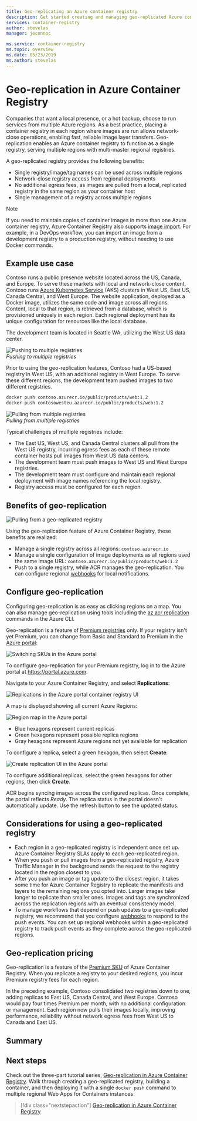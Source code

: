 ```yaml
---
title: Geo-replicating an Azure container registry
description: Get started creating and managing geo-replicated Azure container registries.
services: container-registry
author: stevelas
manager: jeconnoc

ms.service: container-registry
ms.topic: overview
ms.date: 05/23/2019
ms.author: stevelas
---
```

# Geo-replication in Azure Container Registry

Companies that want a local presence, or a hot backup, choose to run services from multiple Azure regions. As a best practice, placing a container registry in each region where images are run allows network-close operations, enabling fast, reliable image layer transfers. Geo-replication enables an Azure container registry to function as a single registry, serving multiple regions with multi-master regional registries. 

A geo-replicated registry provides the following benefits:

* Single registry/image/tag names can be used across multiple regions
* Network-close registry access from regional deployments
* No additional egress fees, as images are pulled from a local, replicated registry in the same region as your container host
* Single management of a registry across multiple regions

> [!NOTE]
> If you need to maintain copies of container images in more than one Azure container registry, Azure Container Registry also supports [image import](container-registry-import-images.md). For example, in a DevOps workflow, you can import an image from a development registry to a production registry, without needing to use Docker commands.
>

## Example use case
Contoso runs a public presence website located across the US, Canada, and Europe. To serve these markets with local and network-close content, Contoso runs [Azure Kubernetes Service](/azure/aks/) (AKS) clusters in West US, East US, Canada Central, and West Europe. The website application, deployed as a Docker image, utilizes the same code and image across all regions. Content, local to that region, is retrieved from a database, which is provisioned uniquely in each region. Each regional deployment has its unique configuration for resources like the local database.

The development team is located in Seattle WA, utilizing the West US data center.

![Pushing to multiple registries](media/container-registry-geo-replication/before-geo-replicate.png)<br />*Pushing to multiple registries*

Prior to using the geo-replication features, Contoso had a US-based registry in West US, with an additional registry in West Europe. To serve these different regions, the development team pushed images to two different registries.

```bash
docker push contoso.azurecr.io/public/products/web:1.2
docker push contosowesteu.azurecr.io/public/products/web:1.2
```
![Pulling from multiple registries](media/container-registry-geo-replication/before-geo-replicate-pull.png)<br />*Pulling from multiple registries*

Typical challenges of multiple registries include:

* The East US, West US, and Canada Central clusters all pull from the West US registry, incurring egress fees as each of these remote container hosts pull images from West US data centers.
* The development team must push images to West US and West Europe registries.
* The development team must configure and maintain each regional deployment with image names referencing the local registry.
* Registry access must be configured for each region.

## Benefits of geo-replication

![Pulling from a geo-replicated registry](media/container-registry-geo-replication/after-geo-replicate-pull.png)

Using the geo-replication feature of Azure Container Registry, these benefits are realized:

* Manage a single registry across all regions: `contoso.azurecr.io`
* Manage a single configuration of image deployments as all regions used the same image URL: `contoso.azurecr.io/public/products/web:1.2`
* Push to a single registry, while ACR manages the geo-replication. You can configure regional [webhooks](container-registry-webhook.md) for local notifications.

## Configure geo-replication

Configuring geo-replication is as easy as clicking regions on a map. You can also manage geo-replication using tools including the [az acr replication](/cli/azure/acr/replication) commands in the Azure CLI.

Geo-replication is a feature of [Premium registries](container-registry-skus.md) only. If your registry isn't yet Premium, you can change from Basic and Standard to Premium in the [Azure portal](https://portal.azure.com):

![Switching SKUs in the Azure portal](media/container-registry-skus/update-registry-sku.png)

To configure geo-replication for your Premium registry, log in to the Azure portal at https://portal.azure.com.

Navigate to your Azure Container Registry, and select **Replications**:

![Replications in the Azure portal container registry UI](media/container-registry-geo-replication/registry-services.png)

A map is displayed showing all current Azure Regions:

 ![Region map in the Azure portal](media/container-registry-geo-replication/registry-geo-map.png)

* Blue hexagons represent current replicas
* Green hexagons represent possible replica regions
* Gray hexagons represent Azure regions not yet available for replication

To configure a replica, select a green hexagon, then select **Create**:

 ![Create replication UI in the Azure portal](media/container-registry-geo-replication/create-replication.png)

To configure additional replicas, select the green hexagons for other regions, then click **Create**.

ACR begins syncing images across the configured replicas. Once complete, the portal reflects *Ready*. The replica status in the portal doesn't automatically update. Use the refresh button to see the updated status.

## Considerations for using a geo-replicated registry

* Each region in a geo-replicated registry is independent once set up. Azure Container Registry SLAs apply to each geo-replicated region.
* When you push or pull images from a geo-replicated registry, Azure Traffic Manager in the background sends the request to the registry located in the region closest to you.
* After you push an image or tag update to the closest region, it takes some time for Azure Container Registry to replicate the manifests and layers to the remaining regions you opted into. Larger images take longer to replicate than smaller ones. Images and tags are synchronized across the replication regions with an eventual consistency model.
* To manage workflows that depend on push updates to a geo-replicated registry, we recommend that you configure [webhooks](container-registry-webhook.md) to respond to the push events. You can set up regional webhooks within a geo-replicated registry to track push events as they complete across the geo-replicated regions.


## Geo-replication pricing

Geo-replication is a feature of the [Premium SKU](container-registry-skus.md) of Azure Container Registry. When you replicate a registry to your desired regions, you incur Premium registry fees for each region.

In the preceding example, Contoso consolidated two registries down to one, adding replicas to East US, Canada Central, and West Europe. Contoso would pay four times Premium per month, with no additional configuration or management. Each region now pulls their images locally, improving performance, reliability without network egress fees from West US to Canada and East US.

## Summary



## Next steps

Check out the three-part tutorial series, [Geo-replication in Azure Container Registry](container-registry-tutorial-prepare-registry.md). Walk through creating a geo-replicated registry, building a container, and then deploying it with a single `docker push` command to multiple regional Web Apps for Containers instances.

> [!div class="nextstepaction"]
> [Geo-replication in Azure Container Registry](container-registry-tutorial-prepare-registry.md)
